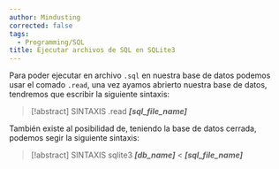 ```yaml
---
author: Mindusting
corrected: false
tags:
  - Programming/SQL
title: Ejecutar archivos de SQL en SQLite3
---
```


Para poder ejecutar en archivo `.sql` en nuestra base de datos podemos usar el comado `.read`, una vez ayamos abrierto nuestra base de datos, tendremos que escribir la siguiente sintaxis:

> [!abstract] SINTAXIS
> .read ***\[sql_file_name\]***

También existe al posibilidad de, teniendo la base de datos cerrada, podemos segir la siguiente sintaxis:

> [!abstract] SINTAXIS
> sqlite3 ***\[db_name\]*** < ***\[sql_file_name\]***

